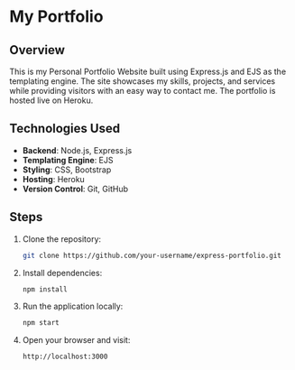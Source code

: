 # My Portfolio

## Overview

This is my Personal Portfolio Website built using Express.js and EJS as the templating engine. The site showcases my skills, projects, and services while providing visitors with an easy way to contact me. The portfolio is hosted live on Heroku.

## Technologies Used
- **Backend**: Node.js, Express.js
- **Templating Engine**: EJS
- **Styling**: CSS, Bootstrap
- **Hosting**: Heroku
- **Version Control**: Git, GitHub

## Steps
1. Clone the repository:
   ```sh
   git clone https://github.com/your-username/express-portfolio.git
   ```
2. Install dependencies:
   ```sh
   npm install
   ```
3. Run the application locally:
   ```sh
   npm start
   ```
4. Open your browser and visit:
   ```sh
   http://localhost:3000
   ```
